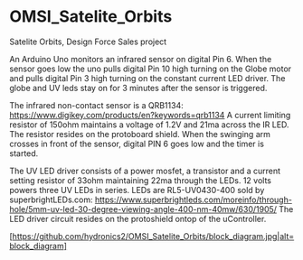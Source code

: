 # OMSI_Satelite_Orbits
Satelite Orbits, Design Force Sales project

An Arduino Uno monitors an infrared sensor on digital Pin 6.  When the sensor goes low the uno pulls digital Pin 10 high turning on the Globe motor and
pulls digital Pin 3 high turning on the constant current LED driver.  The globe and UV leds stay on for 3 minutes after the sensor is triggered.

The infrared non-contact sensor is a QRB1134: https://www.digikey.com/products/en?keywords=qrb1134
A current limiting resistor of 150ohm maintains a voltage of 1.2V and 21ma across the IR LED.  The resistor resides on the protoboard shield.
When the swinging arm crosses in front of the sensor, digital PIN 6 goes low and the timer is started.

The UV LED driver consists of a power mosfet, a transistor and a current setting resistor of 33ohm maintaining 22ma through the LEDs. 12 volts powers three UV LEDs in series. 
LEDs are RL5-UV0430-400 sold by superbrightLEDs.com: https://www.superbrightleds.com/moreinfo/through-hole/5mm-uv-led-30-degree-viewing-angle-400-nm-40mw/630/1905/
The LED driver circuit resides on the protoshield ontop of the uController.

[https://github.com/hydronics2/OMSI_Satelite_Orbits/block_diagram.jpg|alt=block_diagram]


